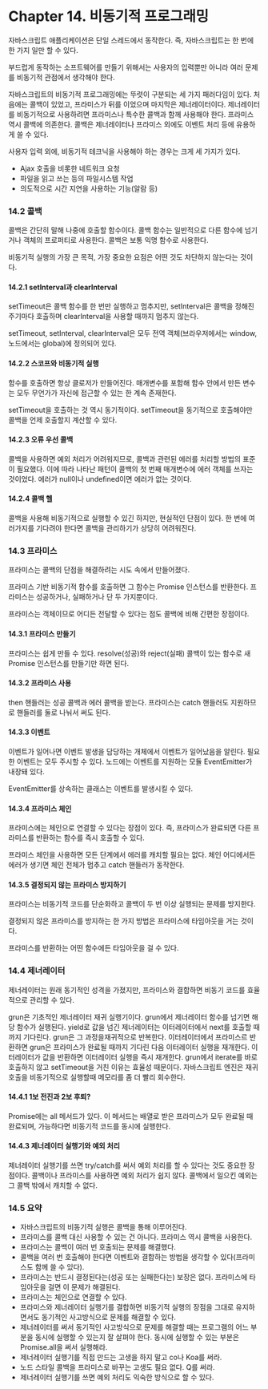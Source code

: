 # Chapter 14. 비동기적 프로그래밍

자바스크립트 애플리케이션은 단일 스레드에서 동작한다.
즉, 자바스크립트는 한 번에 한 가지 일만 할 수 있다.

부드럽게 동작하는 소프트웨어를 만들기 위해서는 사용자의 입력뿐만 아니라 여러 문제를 비동기적 관점에서 생각해야 한다.

자바스크립트의 비동기적 프로그래밍에는 뚜렷이 구분되는 세 가지 패러다임이 있다.
처음에는 콜백이 있었고, 프라미스가 뒤를 이었으며 마지막은 제너레이터이다.
제너레이터를 비동기적으로 사용하려면 프라미스나 특수한 콜백과 함께 사용해야 한다.
프라미스 역시 콜백에 의존한다.
콜백은 제너레이터나 프라미스 외에도 이벤트 처리 등에 유용하게 쓸 수 있다.

사용자 입력 외에, 비동기적 테크닉을 사용해야 하는 경우는 크게 세 가지가 있다.

- Ajax 호출을 비롯한 네트워크 요청
- 파일을 읽고 쓰는 등의 파일시스템 작업
- 의도적으로 시간 지연을 사용하는 기능(알람 등)

### 14.2 콜백

콜백은 간단히 말해 나중에 호출할 함수이다.
콜백 함수는 일반적으로 다른 함수에 넘기거나 객체의 프로퍼티로 사용한다.
콜백은 보통 익명 함수로 사용한다.

비동기적 실행의 가장 큰 목적, 가장 중요한 요점은 어떤 것도 차단하지 않는다는 것이다.

#### 14.2.1 setInterval과 clearInterval

setTimeout은 콜백 함수를 한 번만 실행하고 멈추지만, setInterval은 콜백을 정해진 주기마다 호출하며 clearInterval을 사용할 때까지 멈추지 않는다.

setTimeout, setInterval, clearInterval은 모두 전역 객체(브라우저에서는 window, 노드에서는 global)에 정의되어 있다.

#### 14.2.2 스코프와 비동기적 실행

함수를 호출하면 항상 클로저가 만들어진다.
매개변수를 포함해 함수 안에서 만든 변수는 모두 무언가가 자신에 접근할 수 있는 한 계속 존재한다.

setTimeout을 호출하는 것 역시 동기적이다.
setTimeout을 동기적으로 호출해야만 콜백을 언제 호출할지 계산할 수 있다.

#### 14.2.3 오류 우선 콜백

콜백을 사용하면 예외 처리가 어려워지므로, 콜백과 관련된 에러를 처리할 방법의 표준이 필요했다.
이에 따라 나타난 패턴이 콜백의 첫 번째 매개변수에 에러 객체를 쓰자는 것이었다.
에러가 null이나 undefined이면 에러가 없는 것이다.

#### 14.2.4 콜백 헬

콜백을 사용해 비동기적으로 실행할 수 있긴 하지만, 현실적인 단점이 있다.
한 번에 여러가지를 기다려야 한다면 콜백을 관리하기가 상당히 어려워진다.

### 14.3 프라미스

프라미스는 콜백의 단점을 해결하려는 시도 속에서 만들어졌다.

프라미스 기반 비동기적 함수를 호출하면 그 함수는 Promise 인스턴스를 반환한다.
프라미스는 성공하거나, 실패하거나 단 두 가지뿐이다.

프라미스는 객체이므로 어디든 전달할 수 있다는 점도 콜백에 비해 간편한 장점이다.

#### 14.3.1 프라미스 만들기

프라미스는 쉽게 만들 수 있다.
resolve(성공)와 reject(실패) 콜백이 있는 함수로 새 Promise 인스턴스를 만들기만 하면 된다.

#### 14.3.2 프라미스 사용

then 핸들러는 성공 콜백과 에러 콜백을 받는다.
프라미스는 catch 핸들러도 지원하므로 핸들러를 둘로 나눠서 써도 된다.

#### 14.3.3 이벤트

이벤트가 일어나면 이벤트 발생을 담당하는 개체에서 이벤트가 일어났음을 알린다.
필요한 이벤트는 모두 주시할 수 있다.
노드에는 이벤트를 지원하는 모듈 EventEmitter가 내장돼 있다.

EventEmitter를 상속하는 클래스는 이벤트를 발생시킬 수 있다.

#### 14.3.4 프라미스 체인

프라미스에는 체인으로 연결할 수 있다는 장점이 있다.
즉, 프라미스가 완료되면 다른 프라미스를 반환하는 함수를 즉시 호출할 수 있다.

프라미스 체인을 사용하면 모든 단계에서 에러를 캐치할 필요는 없다.
체인 어디에서든 에러가 생기면 체인 전체가 멈추고 catch 핸들러가 동작한다.

#### 14.3.5 결정되지 않는 프라미스 방지하기

프라미스는 비동기적 코드를 단순화하고 콜백이 두 번 이상 실행되는 문제를 방지한다.

결정되지 않은 프라미스를 방지하는 한 가지 방법은 프라미스에 타임아웃을 거는 것이다.

프라미스를 반환하는 어떤 함수에든 타임아웃을 걸 수 있다.

### 14.4 제너레이터

제너레이터는 원래 동기적인 성격을 가졌지만, 프라미스와 결합하면 비동기 코드를 효율적으로 관리할 수 있다.

grun은 기초적인 제너레이터 재귀 실행기이다.
grun에서 제너레이터 함수를 넘기면 해당 함수가 실행된다.
yield로 값을 넘긴 제너레이터는 이터레이터에서 next를 호출할 때까지 기다린다.
grun은 그 과정을재귀적으로 반복한다.
이터레이터에서 프라미스르 반환하면 grun은 프라미스가 완료될 때까지 기다린 다음 이터레이터 실행을 재개한다.
이터레이터가 값을 반환하면 이터레이터 실행을 즉시 재개한다.
grun에서 iterate를 바로 호출하지 않고 setTimeout을 거친 이유는 효율성 때문이다.
자바스크립트 엔진은 재귀 호출을 비동기적으로 실행할때 메모리를 좀 더 빨리 회수한다.

#### 14.4.1 1보 전진과 2보 후퇴?

Promise에는 all 메서드가 있다.
이 메서드는 배열로 받은 프라미스가 모두 완료될 때 완료되며, 가능하다면 비동기적 코드를 동시에 실행한다.

#### 14.4.3 제너레이터 실행기와 예외 처리

제너레이터 실행기를 쓰면 try/catch를 써서 예외 처리를 할 수 있다는 것도 중요한 장점이다.
콜백이나 프라미스를 사용하면 예외 처리가 쉽지 않다.
콜백에서 일으킨 예외는 그 콜백 밖에서 캐치할 수 없다.

### 14.5 요약

- 자바스크립트의 비동기적 실행은 콜백을 통해 이루어진다.
- 프라미스를 콜백 대신 사용할 수 있는 건 아니다. 프라미스 역시 콜백을 사용한다.
- 프라미스는 콜백이 여러 번 호출되는 문제를 해결했다.
- 콜백을 여러 번 호출해야 한다면 이벤트와 결합하는 방법을 생각할 수 있다(프라미스도 함께 쓸 수 있다).
- 프라미스는 반드시 결정된다는(성공 또는 실패한다는) 보장은 없다. 프라미스에 타임아웃을 걸면 이 문제가 해결된다.
- 프라미스는 체인으로 연결할 수 있다.
- 프라미스와 제너레이터 실행기를 결합하면 비동기적 실행의 장점을 그대로 유지하면서도 동기적인 사고방식으로 문제를 해결할 수 있다.
- 제너레이터를 써서 동기적인 사고방식으로 문제를 해결할 때는 프로그램의 어느 부분을 동시에 실행할 수 있는지 잘 살펴야 한다. 동시에 실행할 수 있는 부분은 Promise.all을 써서 실행해라.
- 제너레이터 실행기를 직접 만드는 고생을 하지 말고 co나 Koa를 써라.
- 노드 스타일 콜백을 프라미스로 바꾸는 고생도 필요 없다. Q를 써라.
- 제너레이터 실행기를 쓰면 예외 처리도 익숙한 방식으로 할 수 있다.
